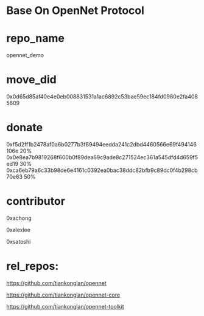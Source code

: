 # **Base On OpenNet Protocol**

# repo_name
opennet_demo

# move_did
0x0d65d85af40e4e0eb008831531a1ac6892c53bae59ec184fd0980e2fa4085609

# donate 
0xf5d2ff1b2478af0a6b0277b3f69494eedda241c2dbd4460566e69f494146106e 20%
0x0e8ea7b9819268f600b0f89dea69c9ade8c271524ec361a545dfd4d659f5ed19 30%
0xca6eb79a6c33b98de6e4161c0392ea0bac38ddc82bfb9c89dc0f4b298cb70e63 50%

# contributor 
0xachong

0xalexlee

0xsatoshi

# rel_repos: 
https://github.com/tiankonglan/opennet

https://github.com/tiankonglan/opennet-core

https://github.com/tiankonglan/opennet-toolkit

